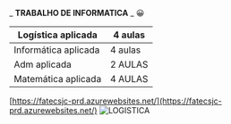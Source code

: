 _ **TRABALHO DE INFORMATICA** _ :grinning:

| Logística aplicada | 4 aulas |
| --- | --- |
| Informática aplicada | 4 aulas |
| Adm aplicada | 2 AULAS |
| Matemática aplicada | 4 AULAS |

[https://fatecsjc-prd.azurewebsites.net/](https://fatecsjc-prd.azurewebsites.net/)
![LOGISTICA](https://h3z9a9c5.rocketcdn.me/wp-content/uploads/2020/05/logistica.jpg)

